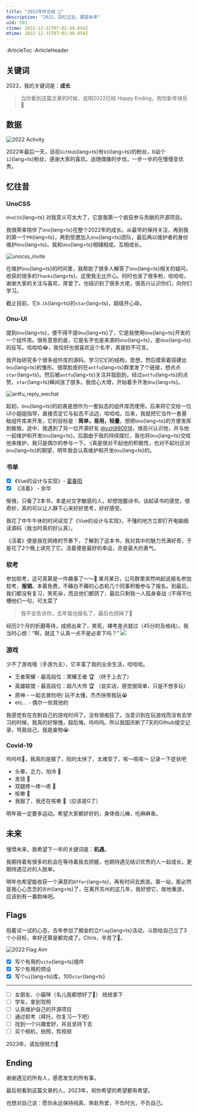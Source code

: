 ```yaml
---
title: "2022年终总结 💪"
description: "2022，回忆过去，展望未来"
uid: 501
ctime: 2022-12-31T07:02:48.054Z
mtime: 2022-12-31T07:02:48.054Z
---
```


<!-- @unocss-include -->

:ArticleToc
:ArticleHeader

## 关键词
2022，我的关键词是：**成长**

> 当你看到这篇文章的时候，说明2022已经 Happy Ending，祝你新年快乐 🎉

## 数据
![2022 Activity](/images/insights.png)

2022年最后一天，目前`GitHub`{lang=ts}有`93`{lang=ts}的粉丝，b站个`12`{lang=ts}粉丝，感谢大家的喜欢。追随偶像的步伐，一步一步的在慢慢变优秀。

## 忆往昔

### UnoCSS
`UnoCSS`{lang=ts} 对我意义可太大了，它是我第一个疯狂参与贡献的开源项目。

我很荣幸陪伴了`Uno`{lang=ts}在整个2022年的成长。从最早的保持关注，再到我的第一个`PR`{lang=ts}，再到受邀加入`Uno`{lang=ts}团队，最后再以维护者的身份维护`Uno`{lang=ts}。我和`Uno`{lang=ts}相辅相成，互相成长。

![unocss_invite](/images/unocss_invite.png)

在维护`Uno`{lang=ts}的时间里，我帮助了很多人解答了`Uno`{lang=ts}相关的疑问，收获的很多的`Thanks`{lang=ts}，这使我无比开心。同时也涨了很多粉，哈哈哈，谢谢大家的关注与喜欢，厚爱了。也结识到了很多大佬，很高兴认识你们，向你们学习。

截止目前，它`8.1k`{lang=ts}的`star`{lang=ts}，超级开心😄。

### Onu-UI
提到`Uno`{lang=ts}，便不得不提`Onu`{lang=ts}了，它是我使用`Uno`{lang=ts}开发的一个组件库。很有意思的是，它是名字也是来源的`Uno`{lang=ts}，是`Uno`{lang=ts}的反写。哈哈哈😂，我恰好也很喜欢这个名字，真是妙不可言。

我开始研究多个很多组件库的源码，学习它们的结构，思想，然后摸索着搭建出`Onu`{lang=ts}的雏形。很厚脸皮的在`antfu`{lang=ts}群里发了个链接，想点点`star`{lang=ts}。然后被`antfu`{lang=ts}关注并鼓励到，经过`antfu`{lang=ts}的点赞，`star`{lang=ts}瞬间涨了很多。我信心大增，开始着手开发`Onu`{lang=ts}。

![antfu_reply_wechat](/images/antfu_reply_wechat.png)

起初，`Onu`{lang=ts}的初衷是想作为一套拟态的组件库而使用，后来将它交给一位UI小姐姐指导，直接否定它与拟态不沾边，哈哈哈。后来，我就把它当作一套基础组件库来开发，它的目标是：**简单，易用，轻量**，想把`Uno`{lang=ts}的方便发挥到极致。途中，我遇到了另一位开源好友 [@yzh990918](https://github.com/yzh990918)，很高兴认识他，并与他一起维护和开发`Onu`{lang=ts}。后面由于我的持续摆烂，我也将`Onu`{lang=ts}交给他来维护，我只是偶尔的参与一下。:(真是很对不起他的积极性，也对不起社区对`Onu`{lang=ts}的期望，明年我会认真维护和开发`Onu`{lang=ts}的。

### 书单
- [x] 《Vue的设计与实现》- [霍春阳](https://github.com/HcySunYang)
- [x] 《活着》 - 余华

惭愧，只看了2本书，本是对文字敏感的人，却想饱腹诗书。谈起读书的感觉，很奇妙，真的可以让人静下心来好好思考，好好感受。

我花了中午午休的时间读完了《Vue的设计与实现》，不懂的地方立即打开电脑细读源码（我当时真的好认真）。

《活着》便是我在网络的节奏下，了解到了这本书，我对其中的魅力充满好奇，于是花了2个晚上读完了它。活着便是最好的幸运，亦是最大的勇气。

### 软考
参加软考，这可真算是一件趣事了～～🤣 某月某日，公司群里突然响起说报名参加软考，**报销**。本着免费，不薅白不薅的心态和几个同事积极参与了报名。到最后，我们都没有复习，笑死😆，而且他们都鸽了，最后只剩我一人孤身奋战 :(不得不吐槽他们一句，可太菜了
> 我不会告诉你，去年我也报名了，最后也鸽掉了🤪

经历2个月的折磨等待，成绩出来了，笑死，裸考差点就过（45分的及格线）。我当时心想：“啊，就这？认真一点不是必拿下吗？”
![](/images/ruankao_grades.png)


### 游戏
少不了游戏哦（手游为主），它丰富了我的业余生活，哈哈哈。
- 王者荣耀 - 最高段位：荣耀王者 🏆 （终于上去了）
- 英雄联盟 - 最高段位：超凡大师 🏆 （说实话，感觉很简单，只是不想多玩）
- 原神 - 一起去冒险吧/ 玩不太懂，杰杰快带我玩😭
- etc... - 偶尔一些其他的

我感觉有在克制自己的游戏时间了，没有很痴狂了。当意识到在玩游戏而没有去学习的时候，我真的好惭愧，超后悔，呜呜呜。所以我国庆断了7天的Github提交记录，骂我自己，我是废物😭

### Covid-19
呜呜呜🥹，我真的是服了，阳的太快了，太难受了，咳～咳咳～
记录一下症状吧
- 头晕，乏力，怕冷 🤕
- 发烧 🤒️
- 双腿疼～疼～疼 🤕
- 咳嗽 🤧
- 我服了，我还在咳嗽 🤧（应该是G了）

明年我一定要多运动。希望大家都好好的，身体倍儿棒，吃麻麻香。



## 未来
憧憬未来，我希望下一年的关键词是：**机遇**。

我期待着有很多的机会在等待着我去把握，也期待遇见结识优秀的人一起成长，更期待遇见对的人脱单。

明年也希望能收获一个满意的`Offer`{lang=ts}，再有时间去旅游。第一站，那必然是我心心念念的`苏州`{lang=ts}了，在离开苏州的这几年，我好想它，故地重游，应该别有一番韵味吧。

## Flags
抱着试一试的心态，去年参加了掘金的立`Flag`{lang=ts}活动，斗胆给自己立了3个小目标，幸好还算是都完成了。Chris，辛苦了🤣。

<div class="sm-fsc gap-4">

<img class="w-full max-w-75" src="/images/2022_flag_aim.png" alt="2022 Flag Aim" />

- [x]  写个有用的`vite`{lang=ts}插件
- [x]  写个有用的预设
- [x]  写个`ui`{lang=ts}库，100`star`{lang=ts}

</div>

<hr />

- [ ]  女朋友、小猫咪（名儿我都想好了🤣） 统统拿下
- [ ]  学车，拿到驾照
- [ ]  认真维护自己的开源项目
- [ ]  通过软考（拜托，你复习一下吧）
- [ ]  找到一个兴趣爱好，并且坚持下去
- [ ]  买个相机，拍照，剪视频

2023年，请加倍努力💪

## Ending

谢谢遇见的所有人，感恩发生的所有事。

最后祝看到这篇文章的人，2023年，祝你希望的希望都有希望。

也想对自己说：愿你永远保持纯真，奔赴热爱，不负时光，不负自己。
